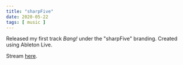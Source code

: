 ```yaml
---
title: "sharpFive"
date: 2020-05-22
tags: [ music ]
---
```

Released my first track *Bang!* under the "sharpFive" branding. Created using Ableton Live.

Stream [here](https://sharpfive.fanlink.to/streaming).
